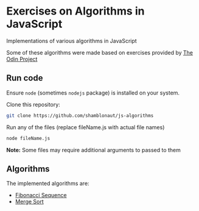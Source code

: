 # Exercises on Algorithms in JavaScript
Implementations of various algorithms in JavaScript

Some of these algorithms were made based on exercises provided by [The Odin Project](https://theodinproject.com)

## Run code
Ensure `node` (sometimes `nodejs` package) is installed on your system.

Clone this repository:
```sh
git clone https://github.com/shamblonaut/js-algorithms
```

Run any of the files (replace fileName.js with actual file names)
```sh
node fileName.js
```
**Note:** Some files may require additional arguments to passed to them

## Algorithms
The implemented algorithms are:
- [Fibonacci Sequence](https://en.wikipedia.org/wiki/Fibonacci_sequence)
- [Merge Sort](https://en.wikipedia.org/wiki/Merge_sort)
